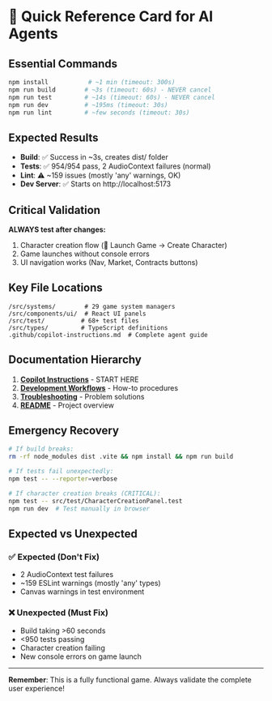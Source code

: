 # 🚀 Quick Reference Card for AI Agents

## Essential Commands
```bash
npm install           # ~1 min (timeout: 300s)
npm run build        # ~3s (timeout: 60s) - NEVER cancel
npm run test         # ~14s (timeout: 60s) - NEVER cancel  
npm run dev          # ~195ms (timeout: 30s)
npm run lint         # ~few seconds (timeout: 30s)
```

## Expected Results
- **Build**: ✅ Success in ~3s, creates dist/ folder
- **Tests**: ✅ 954/954 pass, 2 AudioContext failures (normal)
- **Lint**: ⚠️ ~159 issues (mostly 'any' warnings, OK)
- **Dev Server**: ✅ Starts on http://localhost:5173

## Critical Validation
**ALWAYS test after changes:**
1. Character creation flow (🚀 Launch Game → Create Character)
2. Game launches without console errors
3. UI navigation works (Nav, Market, Contracts buttons)

## Key File Locations
```
/src/systems/        # 29 game system managers
/src/components/ui/  # React UI panels  
/src/test/          # 68+ test files
/src/types/         # TypeScript definitions
.github/copilot-instructions.md  # Complete agent guide
```

## Documentation Hierarchy
1. **[Copilot Instructions](./.github/copilot-instructions.md)** - START HERE
2. **[Development Workflows](./DEVELOPMENT_WORKFLOWS.md)** - How-to procedures
3. **[Troubleshooting](./TROUBLESHOOTING.md)** - Problem solutions
4. **[README](./README.md)** - Project overview

## Emergency Recovery
```bash
# If build breaks:
rm -rf node_modules dist .vite && npm install && npm run build

# If tests fail unexpectedly:
npm test -- --reporter=verbose

# If character creation breaks (CRITICAL):
npm test -- src/test/CharacterCreationPanel.test
npm run dev  # Test manually in browser
```

## Expected vs Unexpected

### ✅ Expected (Don't Fix)
- 2 AudioContext test failures
- ~159 ESLint warnings (mostly 'any' types)
- Canvas warnings in test environment

### ❌ Unexpected (Must Fix)
- Build taking >60 seconds
- <950 tests passing  
- Character creation failing
- New console errors on game launch

---
**Remember**: This is a fully functional game. Always validate the complete user experience!